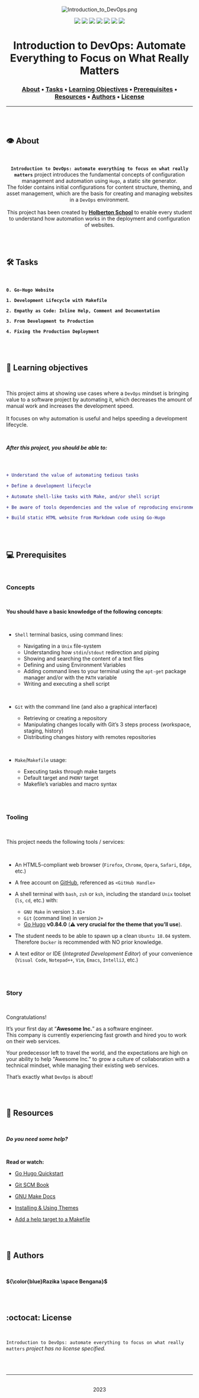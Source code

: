 <div align="center">
<br>

![Introduction_to_DevOps.png](README-image/introduction_to_devops.png)

</div>


<p align="center">
<img src="https://img.shields.io/badge/-DEVOPS-yellow">
<img src="https://img.shields.io/badge/-Linux-lightgrey">
<img src="https://img.shields.io/badge/-WSL-brown">
<img src="https://img.shields.io/badge/-Ubuntu%2020.04.4%20LTS-orange">
<img src="https://img.shields.io/badge/-JetBrains-blue">
<img src="https://img.shields.io/badge/-Holberton%20School-red">
<img src="https://img.shields.io/badge/License-not%20specified-brightgreen">
</p>


<h1 align="center"> Introduction to DevOps: Automate Everything to Focus on What Really Matters </h1>


<h3 align="center">
<a href="https://github.com/RazikaBengana/holbertonschool-validation/tree/main/module1#eye-about">About</a> •
<a href="https://github.com/RazikaBengana/holbertonschool-validation/tree/main/module1#hammer_and_wrench-tasks">Tasks</a> •
<a href="https://github.com/RazikaBengana/holbertonschool-validation/tree/main/module1#memo-learning-objectives">Learning Objectives</a> •
<a href="https://github.com/RazikaBengana/holbertonschool-validation/tree/main/module1#computer-prerequisites">Prerequisites</a> •
<a href="https://github.com/RazikaBengana/holbertonschool-validation/tree/main/module1#mag_right-resources">Resources</a> •
<a href="https://github.com/RazikaBengana/holbertonschool-validation/tree/main/module1#bust_in_silhouette-authors">Authors</a> •
<a href="https://github.com/RazikaBengana/holbertonschool-validation/tree/main/module1#octocat-license">License</a>
</h3>

---

<!-- ------------------------------------------------------------------------------------------------- -->

<br>
<br>

## :eye: About

<br>

<div align="center">

**`Introduction to DevOps: automate everything to focus on what really matters`** project introduces the fundamental concepts of configuration management and automation using `Hugo`, a static site generator.
<br>
The folder contains initial configurations for content structure, theming, and asset management, which are the basis for creating and managing websites in a `DevOps` environment.
<br>
<br>
This project has been created by **[Holberton School](https://www.holbertonschool.com/about-holberton)** to enable every student to understand how automation works in the deployment and configuration of websites.

</div>

<br>
<br>

<!-- ------------------------------------------------------------------------------------------------- -->

## :hammer_and_wrench: Tasks

<br>

**`0. Go-Hugo Website`**

**`1. Development Lifecycle with Makefile`**

**`2. Empathy as Code: Inline Help, Comment and Documentation`**

**`3. From Development to Production`**

**`4. Fixing the Production Deployment`**

<br>
<br>

<!-- ------------------------------------------------------------------------------------------------- -->

## :memo: Learning objectives

<br>

This project aims at showing use cases where a `DevOps` mindset is bringing value to a software project by automating it, which decreases the amount of manual work and increases the development speed. 
<br>
<br>
It focuses on why automation is useful and helps speeding a development lifecycle.

<br>

**_After this project, you should be able to:_**

<br>

```diff

+ Understand the value of automating tedious tasks

+ Define a development lifecycle

+ Automate shell-like tasks with Make, and/or shell script

+ Be aware of tools dependencies and the value of reproducing environment

+ Build static HTML website from Markdown code using Go-Hugo

```

<br>
<br>

<!-- ------------------------------------------------------------------------------------------------- -->

## :computer: Prerequisites

<br>

### Concepts

<br>

**You should have a basic knowledge of the following concepts**:

<br>

- `Shell` terminal basics, using command lines:

    - Navigating in a `Unix` file-system 
    - Understanding how `stdin`/`stdout` redirection and piping 
    - Showing and searching the content of a text files 
    - Defining and using Environment Variables 
    - Adding command lines to your terminal using the `apt-get` package manager and/or with the `PATH` variable 
    - Writing and executing a shell script

<br>

- `Git` with the command line (and also a graphical interface)

    - Retrieving or creating a repository  
    - Manipulating changes locally with Git’s 3 steps process (workspace, staging, history)
    - Distributing changes history with remotes repositories

<br>

- `Make`/`Makefile` usage:

    - Executing tasks through make targets
    - Default target and `PHONY` target 
    - Makefile’s variables and macro syntax

<br>
<br>

### Tooling

<br>

This project needs the following tools / services:

<br>

- An HTML5-compliant web browser (`Firefox`, `Chrome`, `Opera`, `Safari`, `Edge`, etc.)


- A free account on [GitHub](https://github.com/), referenced as `<GitHub Handle>`


- A shell terminal with `bash`, `zsh` or `ksh`, including the standard `Unix` toolset (`ls`, `cd`, etc.) with:
  
    - `GNU Make` in version `3.81+`
    - `Git` (command line) in version `2+`
    - [Go Hugo](https://gohugo.io/) **v0.84.0** (**:warning: very crucial for the theme that you’ll use**).


- The student needs to be able to spawn up a clean `Ubuntu 18.04` system. <br>
Therefore `Docker` is recommended with NO prior knowledge.


- A text editor or IDE (_Integrated Development Editor_) of your convenience (`Visual Code`, `Notepad++`, `Vim`, `Emacs`, `IntelliJ`, etc.)

<br>
<br>

### Story

<br>

Congratulations!

It’s your first day at “**Awesome Inc.**” as a software engineer. <br>
This company is currently experiencing fast growth and hired you to work on their web services. <br>

Your predecessor left to travel the world, and the expectations are high on your ability to help "Awesome Inc.” to grow a culture of collaboration with a technical mindset, while managing their existing web services. <br>

That’s exactly what `DevOps` is about!

<br>
<br>

<!-- ------------------------------------------------------------------------------------------------- -->

## :mag_right: Resources

<br>

**_Do you need some help?_**

<br>

**Read or watch:**

* [Go Hugo Quickstart](https://gohugo.io/getting-started/quick-start/)

* [Git SCM Book](https://git-scm.com/book/en/v2)

* [GNU Make Docs](https://www.gnu.org/software/make/manual/html_node/index.html)

* [Installing & Using Themes](https://www.youtube.com/watch?v=L34JL_3Jkyc&ab_channel=MikeDane)

* [Add a help target to a Makefile](https://gist.github.com/prwhite/8168133)

<br>
<br>

<!-- ------------------------------------------------------------------------------------------------- -->

## :bust_in_silhouette: Authors

<br>

**${\color{blue}Razika \space Bengana}$**

<br>
<br>

<!-- ------------------------------------------------------------------------------------------------- -->

## :octocat: License

<br>

```Introduction to DevOps: automate everything to focus on what really matters``` _project has no license specified._

<br>
<br>

---

<p align="center"><br>2023</p>